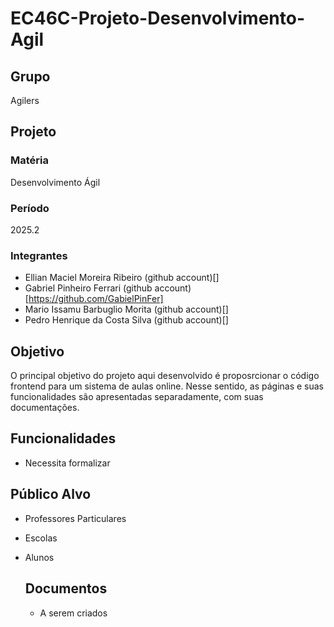 # EC46C-Projeto-Desenvolvimento-Agil

## Grupo
Agilers

## Projeto
### Matéria
Desenvolvimento Ágil
### Período
2025.2
### Integrantes
- Ellian Maciel Moreira Ribeiro (github account)[]
- Gabriel Pinheiro Ferrari (github account)[https://github.com/GabielPinFer]
- Mario Issamu Barbuglio Morita (github account)[]
- Pedro Henrique da Costa Silva (github account)[]

## Objetivo
O principal objetivo do projeto aqui desenvolvido é proposrcionar o código frontend para um sistema de aulas online. Nesse sentido, as páginas e suas funcionalidades são apresentadas separadamente, com suas documentações.

## Funcionalidades
- Necessita formalizar

## Público Alvo
- Professores Particulares
- Escolas
- Alunos

  ## Documentos
  - A serem criados
